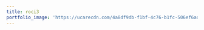 ```yaml
---
title: roci3
portfolio_image: 'https://ucarecdn.com/4a8df9db-f1bf-4c76-b1fc-506ef6adf17d/'
---
```


